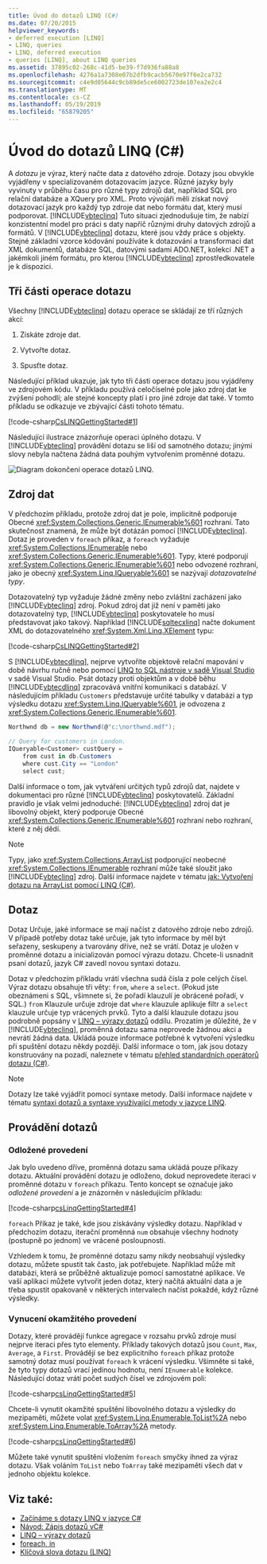 ```yaml
---
title: Úvod do dotazů LINQ (C#)
ms.date: 07/20/2015
helpviewer_keywords:
- deferred execution [LINQ]
- LINQ, queries
- LINQ, deferred execution
- queries [LINQ], about LINQ queries
ms.assetid: 37895c02-268c-41d5-be39-f7d936fa88a8
ms.openlocfilehash: 4276a1a7308e07b2dfb9cacb5670e97f6e2ca732
ms.sourcegitcommit: c4e9d05644c9cb89de5ce6002723de107ea2e2c4
ms.translationtype: MT
ms.contentlocale: cs-CZ
ms.lasthandoff: 05/19/2019
ms.locfileid: "65879205"
---
```

# <a name="introduction-to-linq-queries-c"></a>Úvod do dotazů LINQ (C#)
A *dotazu* je výraz, který načte data z datového zdroje. Dotazy jsou obvykle vyjádřeny v specializovaném dotazovacím jazyce. Různé jazyky byly vyvinuty v průběhu času pro různé typy zdrojů dat, například SQL pro relační databáze a XQuery pro XML. Proto vývojáři měli získat nový dotazovací jazyk pro každý typ zdroje dat nebo formátu dat, který musí podporovat. [!INCLUDE[vbteclinq](~/includes/vbteclinq-md.md)] Tuto situaci zjednodušuje tím, že nabízí konzistentní model pro práci s daty napříč různými druhy datových zdrojů a formátů. V [!INCLUDE[vbteclinq](~/includes/vbteclinq-md.md)] dotazu, které jsou vždy práce s objekty. Stejné základní vzorce kódování používáte k dotazování a transformaci dat XML dokumentů, databáze SQL, datovými sadami ADO.NET, kolekcí .NET a jakémkoli jiném formátu, pro kterou [!INCLUDE[vbteclinq](~/includes/vbteclinq-md.md)] zprostředkovatele je k dispozici.  
  
## <a name="three-parts-of-a-query-operation"></a>Tři části operace dotazu  
 Všechny [!INCLUDE[vbteclinq](~/includes/vbteclinq-md.md)] dotazu operace se skládají ze tří různých akcí:  
  
1. Získáte zdroje dat.  
  
2. Vytvořte dotaz.  
  
3. Spusťte dotaz.  
  
 Následující příklad ukazuje, jak tyto tři části operace dotazu jsou vyjádřeny ve zdrojovém kódu. V příkladu používá celočíselné pole jako zdroj dat ke zvýšení pohodlí; ale stejné koncepty platí i pro jiné zdroje dat také. V tomto příkladu se odkazuje ve zbývající části tohoto tématu.  
  
 [!code-csharp[CsLINQGettingStarted#1](~/samples/snippets/csharp/VS_Snippets_VBCSharp/CsLINQGettingStarted/CS/Class1.cs#1)]  
  
 Následující ilustrace znázorňuje operaci úplného dotazu. V [!INCLUDE[vbteclinq](~/includes/vbteclinq-md.md)] provádění dotazu se liší od samotného dotazu; jinými slovy nebyla načtena žádná data pouhým vytvořením proměnné dotazu.  
  
 ![Diagram dokončení operace dotazů LINQ.](./media/introduction-to-linq-queries/linq-query-complete-operation.png)  
  
## <a name="the-data-source"></a>Zdroj dat  
 V předchozím příkladu, protože zdroj dat je pole, implicitně podporuje Obecné <xref:System.Collections.Generic.IEnumerable%601> rozhraní. Tato skutečnost znamená, že může být dotázán pomocí [!INCLUDE[vbteclinq](~/includes/vbteclinq-md.md)]. Dotaz je proveden v `foreach` příkaz, a `foreach` vyžaduje <xref:System.Collections.IEnumerable> nebo <xref:System.Collections.Generic.IEnumerable%601>. Typy, které podporují <xref:System.Collections.Generic.IEnumerable%601> nebo odvozené rozhraní, jako je obecný <xref:System.Linq.IQueryable%601> se nazývají *dotazovatelné typy*.  
  
 Dotazovatelný typ vyžaduje žádné změny nebo zvláštní zacházení jako [!INCLUDE[vbteclinq](~/includes/vbteclinq-md.md)] zdroj. Pokud zdroj dat již není v paměti jako dotazovatelný typ, [!INCLUDE[vbteclinq](~/includes/vbteclinq-md.md)] poskytovatele ho musí představovat jako takový. Například [!INCLUDE[sqltecxlinq](~/includes/sqltecxlinq-md.md)] načte dokument XML do dotazovatelného <xref:System.Xml.Linq.XElement> typu:  
  
 [!code-csharp[CsLINQGettingStarted#2](~/samples/snippets/csharp/VS_Snippets_VBCSharp/CsLINQGettingStarted/CS/Class1.cs#2)]  
  
 S [!INCLUDE[vbtecdlinq](~/includes/vbtecdlinq-md.md)], nejprve vytvoříte objektově relační mapování v době návrhu ručně nebo pomocí [LINQ to SQL nástroje v sadě Visual Studio](/visualstudio/data-tools/linq-to-sql-tools-in-visual-studio2) v sadě Visual Studio. Psát dotazy proti objektům a v době běhu [!INCLUDE[vbtecdlinq](~/includes/vbtecdlinq-md.md)] zpracovává vnitřní komunikaci s databází. V následujícím příkladu `Customers` představuje určité tabulky v databázi a typ výsledku dotazu <xref:System.Linq.IQueryable%601>, je odvozena z <xref:System.Collections.Generic.IEnumerable%601>.  
  
```csharp  
Northwnd db = new Northwnd(@"c:\northwnd.mdf");  
  
// Query for customers in London.  
IQueryable<Customer> custQuery =  
    from cust in db.Customers  
    where cust.City == "London"  
    select cust;  
```  
  
 Další informace o tom, jak vytváření určitých typů zdrojů dat, najdete v dokumentaci pro různé [!INCLUDE[vbteclinq](~/includes/vbteclinq-md.md)] poskytovatelů. Základní pravidlo je však velmi jednoduché: [!INCLUDE[vbteclinq](~/includes/vbteclinq-md.md)] zdroj dat je libovolný objekt, který podporuje Obecné <xref:System.Collections.Generic.IEnumerable%601> rozhraní nebo rozhraní, které z něj dědí.  
  
> [!NOTE]
>  Typy, jako <xref:System.Collections.ArrayList> podporující neobecné <xref:System.Collections.IEnumerable> rozhraní může také sloužit jako [!INCLUDE[vbteclinq](~/includes/vbteclinq-md.md)] zdroj. Další informace najdete v tématu [jak: Vytvoření dotazu na ArrayList pomocí LINQ (C#)](../../../../csharp/programming-guide/concepts/linq/how-to-query-an-arraylist-with-linq.md).  
  
## <a name="query"></a> Dotaz  
 Dotaz Určuje, jaké informace se mají načíst z datového zdroje nebo zdrojů. V případě potřeby dotaz také určuje, jak tyto informace by měl být seřazeny, seskupeny a tvarovány dříve, než se vrátí. Dotaz je uložen v proměnné dotazu a inicializován pomocí výrazu dotazu. Chcete-li usnadnit psaní dotazů, jazyk C# zavedl novou syntaxi dotazu.  
  
 Dotaz v předchozím příkladu vrátí všechna sudá čísla z pole celých čísel. Výraz dotazu obsahuje tři věty: `from`, `where` a `select`. (Pokud jste obeznámeni s SQL, všimnete si, že pořadí klauzulí je obrácené pořadí, v SQL.) `from` Klauzule určuje zdroje dat `where` klauzule aplikuje filtr a `select` klauzule určuje typ vrácených prvků. Tyto a další klauzule dotazu jsou podrobně popsány v [LINQ – výrazy dotazů](../../../../csharp/programming-guide/linq-query-expressions/index.md) oddílu. Prozatím je důležité, že v [!INCLUDE[vbteclinq](~/includes/vbteclinq-md.md)], proměnná dotazu sama neprovede žádnou akci a nevrátí žádná data. Ukládá pouze informace potřebné k vytvoření výsledku při spuštění dotazu někdy později. Další informace o tom, jak jsou dotazy konstruovány na pozadí, naleznete v tématu [přehled standardních operátorů dotazu (C#)](../../../../csharp/programming-guide/concepts/linq/standard-query-operators-overview.md).  
  
> [!NOTE]
>  Dotazy lze také vyjádřit pomocí syntaxe metody. Další informace najdete v tématu [syntaxi dotazů a syntaxe využívající metody v jazyce LINQ](../../../../csharp/programming-guide/concepts/linq/query-syntax-and-method-syntax-in-linq.md).  
  
## <a name="query-execution"></a>Provádění dotazů  
  
### <a name="deferred-execution"></a>Odložené provedení  
 Jak bylo uvedeno dříve, proměnná dotazu sama ukládá pouze příkazy dotazu. Aktuální provádění dotazu je odloženo, dokud neprovedete iteraci v proměnné dotazu v `foreach` příkazu. Tento koncept se označuje jako *odložené provedení* a je znázorněn v následujícím příkladu:  
  
 [!code-csharp[csLinqGettingStarted#4](~/samples/snippets/csharp/VS_Snippets_VBCSharp/CsLINQGettingStarted/CS/Class1.cs#4)]  
  
 `foreach` Příkaz je také, kde jsou získávány výsledky dotazu. Například v předchozím dotazu, iterační proměnná `num` obsahuje všechny hodnoty (postupně po jednom) ve vrácené posloupnosti.  
  
 Vzhledem k tomu, že proměnné dotazu samy nikdy neobsahují výsledky dotazu, můžete spustit tak často, jak potřebujete. Například může mít databázi, která se průběžně aktualizuje pomocí samostatné aplikace. Ve vaší aplikaci můžete vytvořit jeden dotaz, který načítá aktuální data a je třeba spustit opakovaně v některých intervalech načíst pokaždé, když různé výsledky.  
  
### <a name="forcing-immediate-execution"></a>Vynucení okamžitého provedení  
 Dotazy, které provádějí funkce agregace v rozsahu prvků zdroje musí nejprve iteraci přes tyto elementy. Příklady takových dotazů jsou `Count`, `Max`, `Average`, a `First`. Provádějí se bez explicitního `foreach` příkaz protože samotný dotaz musí používat `foreach` k vrácení výsledku. Všimněte si také, že tyto typy dotazů vrací jedinou hodnotu, není `IEnumerable` kolekce. Následující dotaz vrátí počet sudých čísel ve zdrojovém poli:  
  
 [!code-csharp[csLinqGettingStarted#5](~/samples/snippets/csharp/VS_Snippets_VBCSharp/CsLINQGettingStarted/CS/Class1.cs#5)]  
  
 Chcete-li vynutit okamžité spuštění libovolného dotazu a výsledky do mezipaměti, můžete volat <xref:System.Linq.Enumerable.ToList%2A> nebo <xref:System.Linq.Enumerable.ToArray%2A> metody.  
  
 [!code-csharp[csLinqGettingStarted#6](~/samples/snippets/csharp/VS_Snippets_VBCSharp/CsLINQGettingStarted/CS/Class1.cs#6)]  
  
 Můžete také vynutit spuštění vložením `foreach` smyčky ihned za výraz dotazu. Však voláním `ToList` nebo `ToArray` také mezipaměti všech dat v jednoho objektu kolekce.  
  
## <a name="see-also"></a>Viz také:

- [Začínáme s dotazy LINQ v jazyce C#](../../../../csharp/programming-guide/concepts/linq/getting-started-with-linq.md)
- [Návod: Zápis dotazů vC#](../../../../csharp/programming-guide/concepts/linq/walkthrough-writing-queries-linq.md)
- [LINQ – výrazy dotazů](../../../../csharp/programming-guide/linq-query-expressions/index.md)
- [foreach, in](../../../../csharp/language-reference/keywords/foreach-in.md)
- [Klíčová slova dotazu (LINQ)](../../../../csharp/language-reference/keywords/query-keywords.md)
